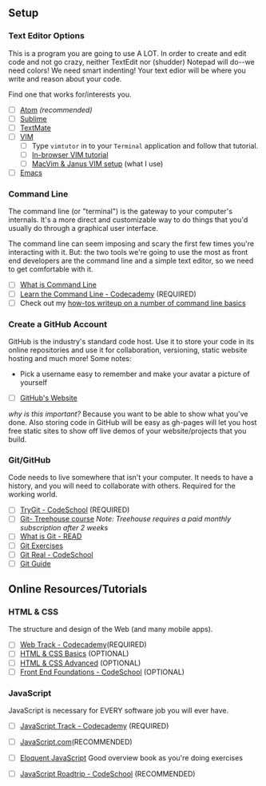 ## Setup

### Text Editor Options
This is a program you are going to use A LOT. In order to create and edit code and not go crazy, neither TextEdit nor (shudder) Notepad will do--we need colors! We need smart indenting! Your text edior will be where you write and reason about your code. 

Find one that works for/interests you. 
- [ ] [Atom](https://atom.io) _(recommended)_
- [ ] [Sublime](http://www.sublimetext.com)
- [ ] [TextMate](https://macromates.com/download)
- [ ] [VIM](http://en.wikipedia.org/wiki/Vim_%28text_editor%29)
  - [ ] Type `vimtutor` in to your `Terminal` application and follow that tutorial.
  - [ ] [In-browser VIM tutorial](http://www.openvim.com)
  - [ ] [MacVim & Janus VIM setup](https://github.com/carlhuda/janus) (what I use)
- [ ] [Emacs](http://emacsformacosx.com)

### Command Line
The command line (or "terminal") is the gateway to your computer's internals. It's a more direct and customizable way to do things that you'd usually do through a graphical user interface.

The command line can seem imposing and scary the first few times you're interacting with it. But: the two tools we're going to use the most as front end developers are the command line and a simple text editor, so we need to get comfortable with it.
- [ ] [What is Command Line](http://skillcrush.com/2012/12/03/command-line-2/)
- [ ] [Learn the Command Line - Codecademy](https://www.codecademy.com/courses/learn-the-command-line) (REQUIRED)
- [ ] Check out my [how-tos writeup on a number of command line basics](../how-tos/bash_basics.md) 

### Create a GitHub Account
GitHub is the industry's standard code host. Use it to store your code in its online repositories and use it for collaboration, versioning, static website hosting and much more! Some notes:
* Pick a username easy to remember and make your avatar a picture of yourself 

- [ ] [GitHub's Website](https://github.com)

_why is this important?_  Because you want to be able to show what you've done. Also storing code in GitHub will be easy as gh-pages will let you host free static sites to show off live demos of your website/projects that you build. 

### Git/GitHub
Code needs to live somewhere that isn't your computer. It needs to have a history, and you will need to collaborate with others. Required for the working world.
- [ ] [TryGit - CodeSchool](https://www.codeschool.com/courses/try-git) (REQUIRED)
- [ ] [Git- Treehouse course](https://teamtreehouse.com/library/git-basics) _Note: Treehouse requires a paid monthly subscription after 2 weeks_
- [ ] [What is Git - READ](http://git-scm.com/book/en/v2/Getting-Started-Git-Basics)
- [ ] [Git Exercises](https://try.github.io/levels/1/challenges/1)
- [ ] [Git Real - CodeSchool](https://www.codeschool.com/courses/git-real) 
- [ ] [Git Guide](http://rogerdudler.github.io/git-guide) 

## Online Resources/Tutorials

### HTML & CSS
The structure and design of the Web (and many mobile apps).
- [ ] [Web Track - Codecademy](http://www.codecademy.com/tracks/web)(REQUIRED)
- [ ] [HTML & CSS Basics](http://learn.shayhowe.com/html-css/) (OPTIONAL)
- [ ] [HTML & CSS Advanced](http://learn.shayhowe.com/advanced-html-css/) (OPTIONAL)
- [ ] [Front End Foundations - CodeSchool](https://www.codeschool.com/courses/front-end-foundations) (OPTIONAL)

### JavaScript
JavaScript is necessary for EVERY software job you will ever have. 
- [ ] [JavaScript Track - Codecademy](http://www.codecademy.com/tracks/javascript) (REQUIRED)
- [ ] [JavaScript.com](http://www.javascript.com)(RECOMMENDED)
- [ ] [Eloquent JavaScript](http://eloquentjavascript.net/) Good overview book as you're doing exercises
- [ ] [JavaScript Roadtrip - CodeSchool](http://javascript-roadtrip.codeschool.com) (RECOMMENDED)


